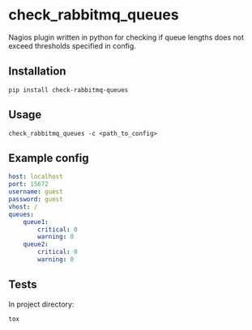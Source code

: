 # check_rabbitmq_queues #
Nagios plugin written in python for checking if queue lengths does not exceed thresholds specified in config.

## Installation ##
```
pip install check-rabbitmq-queues
```

## Usage ##
```
check_rabbitmq_queues -c <path_to_config>
```

## Example config ##
```yaml
host: localhost
port: 15672
username: guest
password: guest
vhost: /
queues:
    queue1:
        critical: 0
        warning: 0
    queue2:
        critical: 0
        warning: 0
```

## Tests ##
In project directory:
```
tox
```
